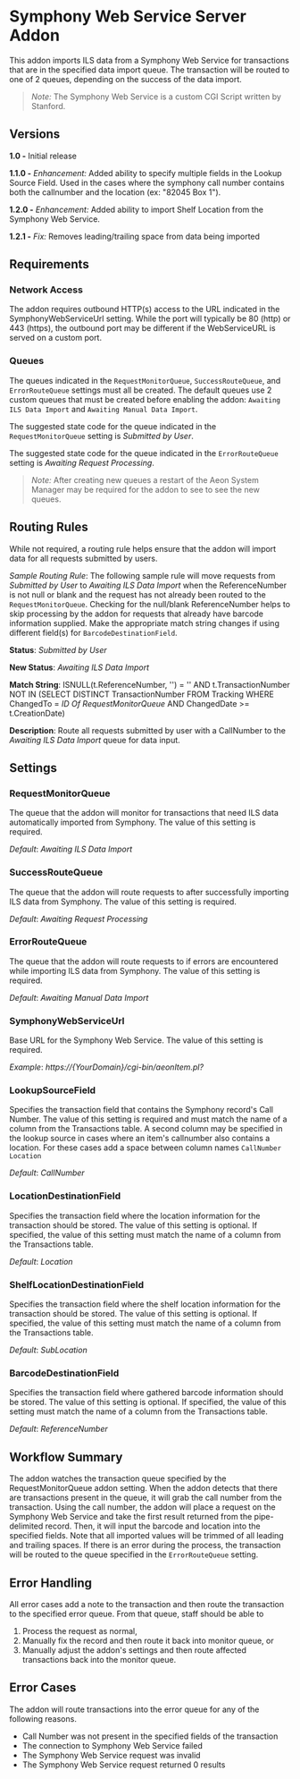 # Symphony Web Service Server Addon

This addon imports ILS data from a Symphony Web Service for transactions that are in the specified data import queue. The transaction will be routed to one of 2 queues, depending on the success of the data import.

> *Note:* The Symphony Web Service is a custom CGI Script written by Stanford.

## Versions

**1.0 -** Initial release

**1.1.0 -** *Enhancement:* Added ability to specify multiple fields in the Lookup Source Field. Used in the cases where the symphony call number contains both the callnumber and the location (ex: "82045 Box 1").

**1.2.0 -** *Enhancement:* Added ability to import Shelf Location from the Symphony Web Service.

**1.2.1 -** *Fix:* Removes leading/trailing space from data being imported

## Requirements

### Network Access

The addon requires outbound HTTP(s) access to the URL indicated in the SymphonyWebServiceUrl setting. While the port will typically be 80 (http) or 443 (https), the outbound port may be different if the WebServiceURL is served on a custom port.

### Queues

The queues indicated in the `RequestMonitorQueue`, `SuccessRouteQueue`, and `ErrorRouteQueue` settings must all be created. The default queues use 2 custom queues that must be created before enabling the addon: `Awaiting ILS Data Import` and `Awaiting Manual Data Import`.

The suggested state code for the queue indicated in the `RequestMonitorQueue` setting is _Submitted by User_.

The suggested state code for the queue indicated in the `ErrorRouteQueue` setting is _Awaiting Request Processing_.

> *Note:* After creating new queues a restart of the Aeon System Manager may be required for the addon to see to see the new queues.

## Routing Rules

While not required, a routing rule helps ensure that the addon will import data for all requests submitted by users.

*Sample Routing Rule*: The following sample rule will move requests from _Submitted by User_ to _Awaiting ILS Data Import_ when the ReferenceNumber is not null or blank and the request has not already been routed to the `RequestMonitorQueue`. Checking for the null/blank ReferenceNumber helps to skip processing by the addon for requests that already have barcode information supplied. Make the appropriate match string changes if using different field(s) for `BarcodeDestinationField`.

**Status**: _Submitted by User_

**New Status**: _Awaiting ILS Data Import_

**Match String**: ISNULL(t.ReferenceNumber, '') = '' AND t.TransactionNumber NOT IN (SELECT DISTINCT TransactionNumber FROM Tracking WHERE ChangedTo = _ID Of RequestMonitorQueue_ AND ChangedDate >= t.CreationDate)

**Description**: Route all requests submitted by user with a CallNumber to the _Awaiting ILS Data Import_ queue for data input.

## Settings

### RequestMonitorQueue

The queue that the addon will monitor for transactions that need ILS data automatically imported from Symphony. The value of this setting is required.

*Default*: _Awaiting ILS Data Import_

### SuccessRouteQueue

The queue that the addon will route requests to after successfully importing ILS data from Symphony. The value of this setting is required.

*Default*: _Awaiting Request Processing_

### ErrorRouteQueue

The queue that the addon will route requests to if errors are encountered while importing ILS data from Symphony. The value of this setting is required.

*Default*: _Awaiting Manual Data Import_

### SymphonyWebServiceUrl

Base URL for the Symphony Web Service. The value of this setting is required.

*Example*: _https://{YourDomain}/cgi-bin/aeonItem.pl?_

### LookupSourceField

Specifies the transaction field that contains the Symphony record's Call Number. The value of this setting is required and must match the name of a column from the Transactions table. A second column may be specified in the lookup source in cases where an item's callnumber also contains a location. For these cases add a space between column names `CallNumber Location`

*Default*: _CallNumber_

### LocationDestinationField

Specifies the transaction field where the location information for the transaction should be stored. The value of this setting is optional. If specified, the value of this setting must match the name of a column from the Transactions table.

*Default*: _Location_

### ShelfLocationDestinationField

Specifies the transaction field where the shelf location information for the transaction should be stored. The value of this setting is optional. If specified, the value of this setting must match the name of a column from the Transactions table.

*Default*: _SubLocation_

### BarcodeDestinationField

Specifies the transaction field where gathered barcode information should be stored. The value of this setting is optional. If specified, the value of this setting must match the name of a column from the Transactions table.

*Default*: _ReferenceNumber_

## Workflow Summary

The addon watches the transaction queue specified by the RequestMonitorQueue addon setting. When the addon detects that there are transactions present in the queue, it will grab the call number from the transaction. Using the call number, the addon will place a request on the Symphony Web Service and take the first result returned from the pipe-delimited record. Then, it will input the barcode and location into the specified fields. Note that all imported values will be trimmed of all leading and trailing spaces. If there is an error during the process, the transaction will be routed to the queue specified in the `ErrorRouteQueue` setting.

## Error Handling

All error cases add a note to the transaction and then route the transaction to the specified error queue. From that queue, staff should be able to

1. Process the request as normal,
2. Manually fix the record and then route it back into monitor queue, or
3. Manually adjust the addon's settings and then route affected transactions back into the monitor queue.

## Error Cases

The addon will route transactions into the error queue for any of the following reasons.

- Call Number was not present in the specified fields of the transaction
- The connection to Symphony Web Service failed
- The Symphony Web Service request was invalid
- The Symphony Web Service request returned 0 results
